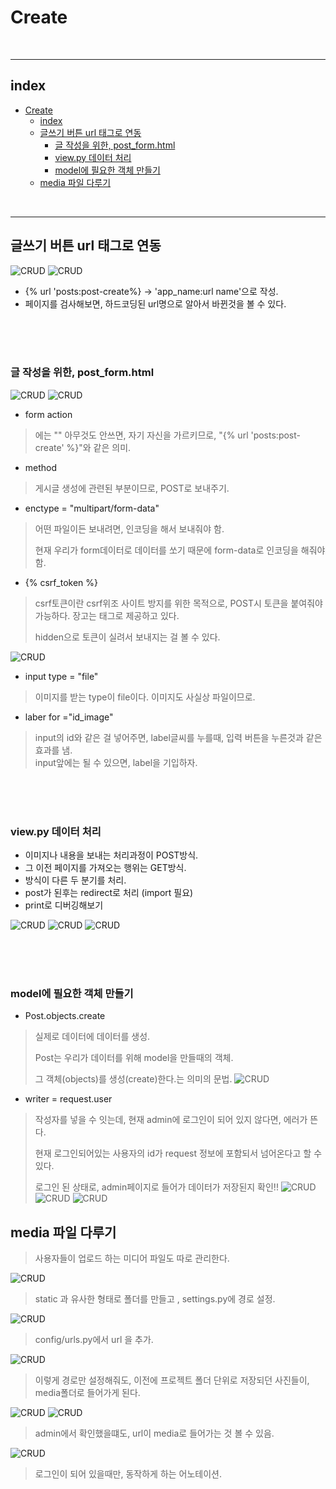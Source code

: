 # Create

<br>

---

## index

<!-- TOC -->

- [Create](#create)
  - [index](#index)
  - [글쓰기 버튼 url 태그로 연동](#글쓰기-버튼-url-태그로-연동)
    - [글 작성을 위한, post_form.html](#글-작성을-위한-post_formhtml)
    - [view.py 데이터 처리](#viewpy-데이터-처리)
    - [model에 필요한 객체 만들기](#model에-필요한-객체-만들기)
  - [media 파일 다루기](#media-파일-다루기)

<!-- /TOC -->

<br>

---

## 글쓰기 버튼 url 태그로 연동


![CRUD](/Image/Django/t47.PNG)
![CRUD](/Image/Django/t48.PNG)

* {% url 'posts:post-create%}
 -> 'app_name:url name'으로 작성.
* 페이지를 검사해보면, 하드코딩된 url명으로 알아서 바뀐것을 볼 수 있다.

<br>
<br>
<br>

### 글 작성을 위한, post_form.html 

![CRUD](/Image/Django/c8.PNG)
![CRUD](/Image/Django/c9.PNG)

* form action 
> 에는 "" 아무것도 안쓰면, 자기 자신을 가르키므로, "{% url 'posts:post-create' %}"와 같은 의미.<br>

* method
> 게시글 생성에 관련된 부분이므로, POST로 보내주기.

* enctype = "multipart/form-data"
> 어떤 파일이든 보내려면, 인코딩을 해서 보내줘야 함.
> 
> 현재 우리가 form데이터로 데이터를 쏘기 때문에 form-data로 인코딩을 해줘야 함.

* {% csrf_token %}
> csrf토큰이란 csrf위조 사이트 방지를 위한 목적으로, POST시 토큰을 붙여줘야 가능하다. 장고는 태그로 제공하고 있다.
> 
> hidden으로 토큰이 실려서 보내지는 걸 볼 수 있다.

![CRUD](/Image/Django/c10.PNG)

* input type = "file"
> 이미지를 받는 type이 file이다. 이미지도 사실상 파일이므로.

* laber for ="id_image" 
> input의 id와 같은 걸 넣어주면, label글씨를 누를때, 입력 버튼을  누른것과 같은 효과를 냄. <br>
> input앞에는 될 수 있으면, label을 기입하자.

<br>
<br>
<br>

### view.py 데이터 처리

* 이미지나 내용을 보내는 처리과정이 POST방식.
* 그 이전 페이지를 가져오는 행위는 GET방식.
* 방식이 다른 두 분기를 처리.
* post가 된후는 redirect로 처리 (import 필요)
* print로 디버깅해보기

![CRUD](/Image/Django/c11.PNG)
![CRUD](/Image/Django/c12.PNG)
![CRUD](/Image/Django/c13.PNG)

<br>
<br>
<br>

### model에 필요한 객체 만들기

* Post.objects.create

> 실제로 데이터에 데이터를 생성.
> 
> Post는 우리가 데이터를 위해 model을 만들때의 객체.
> 
> 그 객체(objects)를 생성(create)한다.는 의미의 문법.
![CRUD](/Image/Django/c17.PNG)

* writer = request.user
> 작성자를 넣을 수 잇는데, 현재 admin에 로그인이 되어 있지 않다면, 에러가 뜬다.
> 
> 현재 로그인되어있는 사용자의 id가 request 정보에 포함되서 넘어온다고 할 수 있다.
> 
> 로그인 된 상태로, admin페이지로 들어가 데이터가 저장된지 확인!!
![CRUD](/Image/Django/c14.PNG)
![CRUD](/Image/Django/c15.PNG)
![CRUD](/Image/Django/c16.PNG)



## media 파일 다루기

> 사용자들이 업로드 하는 미디어 파일도 따로 관리한다.

![CRUD](/Image/Django/c18.PNG)
> static 과 유사한 형태로 폴더를 만들고 , settings.py에 경로 설정.

![CRUD](/Image/Django/c19.PNG)
> config/urls.py에서 url 을 추가.

![CRUD](/Image/Django/c20.PNG)
> 이렇게 경로만 설정해줘도, 이전에 프로젝트 폴더 단위로 저장되던 사진들이, media폴더로 들어가게 된다.

![CRUD](/Image/Django/c21.PNG)
![CRUD](/Image/Django/c22.PNG)
> admin에서 확인했을떄도, url이 media로 들어가는 것 볼 수 있음.

![CRUD](/Image/Django/c23.PNG)
> 로그인이 되어 있을때만, 동작하게 하는 어노테이션.